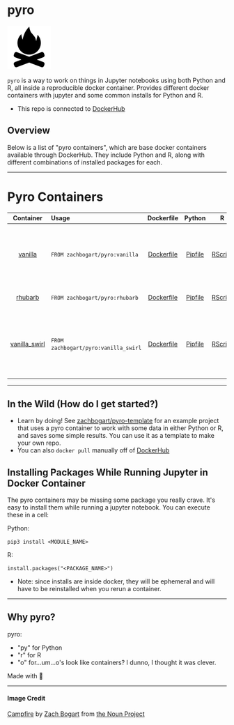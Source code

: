 # pyro

![](campfire.png)

`pyro` is a way to work on things in Jupyter notebooks using both Python and R, all inside a reproducible docker container. Provides different docker containers with jupyter and some common installs for Python and R.

- This repo is connected to [DockerHub](https://hub.docker.com/r/zachbogart/pyro)

## Overview
Below is a list of "pyro containers", which are base docker containers available through DockerHub. They include Python and R, along with different combinations of installed packages for each.

***

# Pyro Containers

| Container | Usage | Dockerfile | Python | R | Description
| :---: | :--- | :---: | :---: | :---: | :--- |
| [vanilla](https://github.com/zachbogart/pyro/tree/main/vanilla/) | `FROM zachbogart/pyro:vanilla` | [Dockerfile](https://github.com/zachbogart/pyro/tree/main/vanilla/Dockerfile) | [Pipfile](https://github.com/zachbogart/pyro/tree/main/vanilla/Pipfile) | [RScript](https://github.com/zachbogart/pyro/tree/main/vanilla/install_packages.R) | The basics for Python (np, pd, plt) and R (tidyverse, janitor, readxl, glue). 
| [rhubarb](https://github.com/zachbogart/pyro/tree/main/rhubarb) | `FROM zachbogart/pyro:rhubarb` | [Dockerfile](https://github.com/zachbogart/pyro/tree/main/rhubarb/Dockerfile) | [Pipfile](https://github.com/zachbogart/pyro/tree/main/rhubarb/Pipfile) | [RScript](https://github.com/zachbogart/pyro/tree/main/rhubarb/install_packages.R) | Useful for [tidytuesday](https://github.com/rfordatascience/tidytuesday) work. 
| [vanilla_swirl](https://github.com/zachbogart/pyro/tree/main/vanilla_swirl) | `FROM zachbogart/pyro:vanilla_swirl` | [Dockerfile](https://github.com/zachbogart/pyro/tree/main/vanilla_swirl/Dockerfile) | [Pipfile](https://github.com/zachbogart/pyro/tree/main/vanilla_swirl/Pipfile) | [RScript](https://github.com/zachbogart/pyro/tree/main/vanilla_swirl/install_packages.R) | Copy of `vanilla` with selected nbextentions pre-installed (see bottom of Dockerfile). 

***  

## In the Wild (How do I get started?)
- Learn by doing! See [zachbogart/pyro-template](https://github.com/zachbogart/pyro-template) for an example project that uses a pyro container to work with some data in either Python or R, and saves some simple results. You can use it as a template to make your own repo.
- You can also `docker pull` manually off of [DockerHub](https://hub.docker.com/r/zachbogart/pyro)

## Installing Packages While Running Jupyter in Docker Container
The pyro containers may be missing some package you really crave. It's easy to install them while running a jupyter notebook. You can execute these in a cell:

Python: 
```
pip3 install <MODULE_NAME>
```

R:
```
install.packages("<PACKAGE_NAME>")
```

- Note: since installs are inside docker, they will be ephemeral and will have to be reinstalled when you rerun a container.

***

## Why pyro?

pyro:
- "py" for Python
- "r" for R
- "o" for...um...o's look like containers? I dunno, I thought it was clever.

Made with 💖

***

#### Image Credit
[Campfire](https://thenounproject.com/search/?creator=4129988&q=fire&i=2879653) by [Zach Bogart](https://thenounproject.com/zachbogart/) from [the Noun Project](https://thenounproject.com/)
